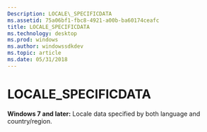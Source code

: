 ```yaml
---
Description: LOCALE\_SPECIFICDATA
ms.assetid: 75a06bf1-fbc8-4921-a00b-ba60174ceafc
title: LOCALE_SPECIFICDATA
ms.technology: desktop
ms.prod: windows
ms.author: windowssdkdev
ms.topic: article
ms.date: 05/31/2018
---
```


# LOCALE\_SPECIFICDATA

**Windows 7 and later:** Locale data specified by both language and country/region.

 

 



